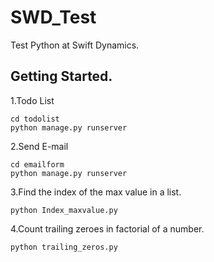 # SWD_Test
Test Python at Swift Dynamics.

## Getting Started.

1.Todo List
```
cd todolist
python manage.py runserver
```

2.Send E-mail
```
cd emailform
python manage.py runserver
```

3.Find the index of the max value in a list.
```
python Index_maxvalue.py
```

4.Count trailing zeroes in factorial of a number.
```
python trailing_zeros.py
```
